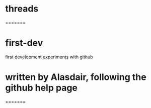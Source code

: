 # threads
=======
# first-dev
first development experiments with github
# written by Alasdair, following the github help page


=======
